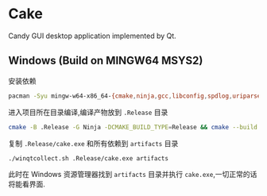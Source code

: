 # Cake

Candy GUI desktop application implemented by Qt.

## Windows (Build on MINGW64 MSYS2)

安装依赖

```bash
pacman -Syu mingw-w64-x86_64-{cmake,ninja,gcc,libconfig,spdlog,uriparser,poco,qt6-base}
```

进入项目所在目录编译,编译产物放到 `.Release` 目录

```bash
cmake -B .Release -G Ninja -DCMAKE_BUILD_TYPE=Release && cmake --build .Release
```

复制 `.Release/cake.exe` 和所有依赖到 `artifacts` 目录

```bash
./winqtcollect.sh .Release/cake.exe artifacts
```

此时在 Windows 资源管理器找到 `artifacts` 目录并执行 `cake.exe`,一切正常的话将能看界面.
